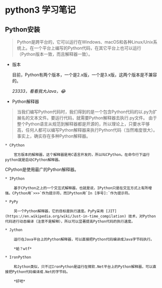 # python3 学习笔记

## Python安装

> Python是跨平台的，它可以运行在Windows、macOS和各种Linux/Unix系统上。在一个平台上编写的Python代码，在其它平台上也可以运行（Python版本一致，而且解释器一致）。

* 版本

	目前，Python有两个版本，一个是2.x版，一个是3.x版，这两个版本是不兼容的。
	
	*23333，看看我大Java，😂*

* Python解释器
> 当我们编写Python代码时，我们得到的是一个包含Python代码的以.py为扩展名的文本文件。要运行代码，就需要Python解释器去执行.py文件。
> 由于整个Python语言从规范到解释器都是开源的，所以理论上，只要水平够高，任何人都可以编写Python解释器来执行Python代码（当然难度很大）。事实上，确实存在多种Python解释器。


	* CPython 
	
		官方版本的解释器，这个解释器是用C语言开发的，所以叫CPython。在命令行下运行python就是启动CPython解释器。
CPython是使用最广的Python解释器。
	
	* IPython
	
		基于CPython之上的一个交互式解释器，也就是说，IPython只是在交互方式上有所增强。CPython用`>>>`作为提示符，而IPython用`In [序号]:`作为提示符。
		
	* PyPy
	
		另一个Python解释器，它的目标是执行速度。PyPy采用 [JIT](https://en.wikipedia.org/wiki/Just-in-time_compilation) 技术，对Python代码进行动态编译（注意不是解释），所以可以显著提高Python代码的执行速度。
		
	* Jython
	
		运行在Java平台上的Python解释器，可以直接把Python代码编译成Java字节码执行。
		
		*蛤？wtf*
		
	* IronPython
		
		和Jython类似，只不过IronPython是运行在微软.Net平台上的Python解释器，可以直接把Python代码编译成.Net的字节码。
		
		*好吧*
